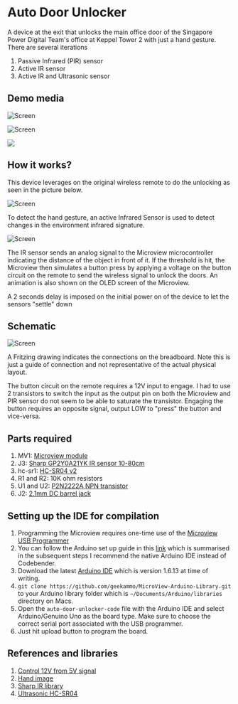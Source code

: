 # Auto Door Unlocker

A device at the exit that unlocks the main office door of the Singapore Power Digital Team's office at Keppel Tower 2 with just a hand gesture. There are several iterations

1. Passive Infrared (PIR) sensor
2. Active IR sensor
3. Active IR and Ultrasonic sensor

## Demo media

![Screen](images/deployed-static.jpg)

![Screen](images/deployed-active.jpg)

[![](http://img.youtube.com/vi/IeWPlm1Xaz0/0.jpg)](https://www.youtube.com/watch?v=IeWPlm1Xaz0)

## How it works?

This device leverages on the original wireless remote to do the unlocking as seen in the picture below.

![Screen](images/original-unlocker.jpg)

To detect the hand gesture, an active Infrared Sensor is used to detect changes in the environment infrared signature.

![Screen](images/front-v3.jpg)

The IR sensor sends an analog signal to the Microview microcontroller indicating the distance of the object in front of it. If the threshold is hit, the Microview then simulates a button press by applying a voltage on the button circuit on the remote to send the wireless signal to unlock the doors. An animation is also shown on the OLED screen of the Microview.

A 2 seconds delay is imposed on the initial power on of the device to let the sensors "settle" down

## Schematic

![Screen](fritzing-schematic/auto-door-unlocker-schematic_bb.png)

A Fritzing drawing indicates the connections on the breadboard. Note this is just a guide of connection and not representative of the actual physical layout.

The button circuit on the remote requires a 12V input to engage. I had to use 2 transistors to switch the input as the output pin on both the Microview and PIR sensor do not seem to be able to saturate the transistor. Engaging the button requires an opposite signal, output LOW to "press" the button and vice-versa.

## Parts required
1. MV1: [Microview module](https://www.sparkfun.com/products/12923)
2. J3: [Sharp GP2Y0A21YK IR sensor 10-80cm](http://www.sgbotic.com/index.php?dispatch=products.view&product_id=20)
3. hc-sr1: [HC-SR04 v2](http://www.sgbotic.com/index.php?dispatch=products.view&product_id=1855)
3. R1 and R2: 10K ohm resistors
4. U1 and U2: [P2N2222A NPN transistor](http://www.sgbotic.com/index.php?dispatch=products.view&product_id=773)
5. J2: [2.1mm DC barrel jack](https://www.adafruit.com/product/373)

## Setting up the IDE for compilation

1. Programming the Microview requires one-time use of the [Microview USB Programmer](https://www.sparkfun.com/products/12924)
2. You can follow the Arduino set up guide in this [link](http://microview.io/intro/getting-started.html) which is summarised in the subsequent steps I recommend the native Arduino IDE instead of Codebender.
3. Download the latest [Arduino IDE](https://www.arduino.cc/en/Main/Software) which is version 1.6.13 at time of writing.
4. `git clone https://github.com/geekammo/MicroView-Arduino-Library.git` to your Arduino library folder which is `~/Documents/Arduino/libraries` directory on Macs.
5. Open the `auto-door-unlocker-code` file with the Arduino IDE and select Arduino/Genuino Uno as the board type. Make sure to choose the correct serial port associated with the USB programmer.
6. Just hit upload button to program the board.

## References and libraries

1. [Control 12V from 5V signal](https://electronics.stackexchange.com/a/70246)
2. [Hand image](https://pixabay.com/p-297767/)
3. [Sharp IR library](https://github.com/guillaume-rico/SharpIR)
4. [Ultrasonic HC-SR04](http://randomnerdtutorials.com/complete-guide-for-ultrasonic-sensor-hc-sr04/)
